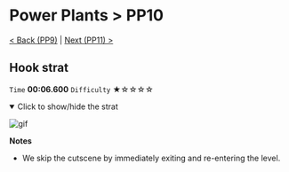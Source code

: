 # Power Plants > PP10

[< Back (PP9)](https://github.com/Doublevil/scbspeedrun/blob/main/levels/pp/PP9.md) | [Next (PP11) >](https://github.com/Doublevil/scbspeedrun/blob/main/levels/pp/PP11.md)

## Hook strat

`Time` **00:06.600** `Difficulty` ★☆☆☆☆
<details open>
  <summary>Click to show/hide the strat</summary>

  ![gif](https://github.com/Doublevil/scbspeedrun/blob/main/media/levels/pp/PP10_HookStrat.webp)

  **Notes**
  - We skip the cutscene by immediately exiting and re-entering the level.
</details>

